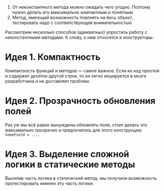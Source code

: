1. От неконстантного метода можно ожидать чего угодно. Поэтому нужно делать его максимально компактным и понятным
2. Метод, имеющий возможность повлиять на весь объект, тестировать надо с соответствующей внимательностью

Рассмотрим несколько способов (адекватных) упростить работу с неконстантными методами. К слову, к ним относятся и конструкторы.

# Идея 1. Компактность
Компактность функций и методов — самое важное. Если их код простой и содержит десяток-другой строк, то он легко кешируется в мозге разработчика и не доставляет проблем.

# Идея 2. Прозрачность обновления полей
Раз уж мы всё равно вынуждены обновлять поля, стоит делать это максимально прозрачно и предпочитать для этого конструкцию `SomeField = ....`

# Идея 3. Выделение сложной логики в статические методы
Выселив часть логики в статический метод, мы получили возможность протестировать именно эту часть логики.

